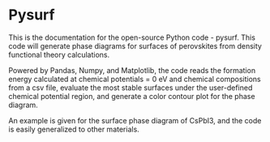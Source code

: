 # Pysurf
This is the documentation for the open-source Python code - pysurf. This code will generate phase diagrams for surfaces of perovskites from density functional theory calculations. 

Powered by Pandas, Numpy, and Matplotlib, the code reads the formation energy calculated at chemical potentials = 0 eV and chemical compositions from a csv file, evaluate the most stable surfaces under the user-defined chemical potential region, and generate a color contour plot for the phase diagram.

An example is given for the surface phase diagram of CsPbI3, and the code is easily generalized to other materials.
